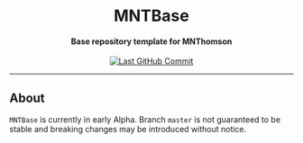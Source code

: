 <!-- markdownlint-disable MD033 MD013 -->
<h1 align="center">
    <br>
        MNTBase
    <br>
</h1>
<h4 align="center">
    Base repository template for MNThomson
</h4>
<p align="center">
    <a href="https://github.com/MNThomson/MNTBase/commits">
        <img
            src="https://img.shields.io/github/last-commit/MNThomson/MNTBase?style=for-the-badge"
            alt="Last GitHub Commit"
        >
    </a>
</p>
<!-- markdownlint-enable -->

---

<!-- markdownlint-disable-next-line MD002 -->
## About

`MNTBase` is currently in early Alpha.
Branch `master` is not guaranteed to be stable and breaking changes may be
introduced without notice.
